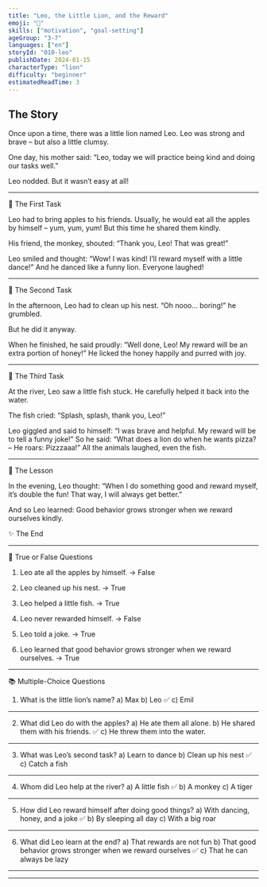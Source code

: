 ```yaml
---
title: "Leo, the Little Lion, and the Reward"
emoji: "🦁"
skills: ["motivation", "goal-setting"]
ageGroup: "3-7"
languages: ["en"]
storyId: "010-leo"
publishDate: 2024-01-15
characterType: "lion"
difficulty: "beginner"
estimatedReadTime: 3
---
```


## The Story


Once upon a time, there was a little lion named Leo.
Leo was strong and brave – but also a little clumsy.

One day, his mother said:
“Leo, today we will practice being kind and doing our tasks well.”

Leo nodded. But it wasn’t easy at all!

---

🍎 The First Task

Leo had to bring apples to his friends.
Usually, he would eat all the apples by himself – yum, yum, yum!
But this time he shared them kindly.

His friend, the monkey, shouted:
“Thank you, Leo! That was great!”

Leo smiled and thought:
“Wow! I was kind! I’ll reward myself with a little dance!”
And he danced like a funny lion. Everyone laughed!

---

🧹 The Second Task

In the afternoon, Leo had to clean up his nest.
“Oh nooo… boring!” he grumbled.

But he did it anyway.

When he finished, he said proudly:
“Well done, Leo! My reward will be an extra portion of honey!”
He licked the honey happily and purred with joy.

---

🐠 The Third Task

At the river, Leo saw a little fish stuck.
He carefully helped it back into the water.

The fish cried:
“Splash, splash, thank you, Leo!”

Leo giggled and said to himself:
“I was brave and helpful. My reward will be to tell a funny joke!”
So he said: “What does a lion do when he wants pizza? – He roars: Pizzzaaa!”
All the animals laughed, even the fish.

---

🌟 The Lesson

In the evening, Leo thought:
“When I do something good and reward myself, it’s double the fun!
That way, I will always get better.”

And so Leo learned:
Good behavior grows stronger when we reward ourselves kindly.

✨ The End

---

📝 True or False Questions

1. Leo ate all the apples by himself. → False

2. Leo cleaned up his nest. → True

3. Leo helped a little fish. → True

4. Leo never rewarded himself. → False

5. Leo told a joke. → True

6. Leo learned that good behavior grows stronger when we reward ourselves. → True

---

📚 Multiple-Choice Questions

1. What is the little lion’s name?
a) Max
b) Leo ✅
c) Emil

---

2. What did Leo do with the apples?
a) He ate them all alone.
b) He shared them with his friends. ✅
c) He threw them into the water.

---

3. What was Leo’s second task?
a) Learn to dance
b) Clean up his nest ✅
c) Catch a fish

---

4. Whom did Leo help at the river?
a) A little fish ✅
b) A monkey
c) A tiger

---

5. How did Leo reward himself after doing good things?
a) With dancing, honey, and a joke ✅
b) By sleeping all day
c) With a big roar

---

6. What did Leo learn at the end?
a) That rewards are not fun
b) That good behavior grows stronger when we reward ourselves ✅
c) That he can always be lazy

---

---